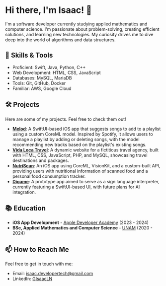 # Hi there, I'm Isaac! 👋 

I'm a software developer currently studying applied mathematics and computer science. I'm passionate about problem-solving, creating efficient solutions, and learning new technologies. My curiosity drives me to dive deep into the world of algorithms and data structures. 

## 🧰 Skills & Tools

- Proficient: Swift, Java, Python, C++
- Web Development: HTML, CSS, JavaScript
- Databases: MySQL, MariaDB
- Tools: Git, GitHub, Docker
- Familiar: AWS, Google Cloud

## 🛠️ Projects 

Here are some of my projects. Feel free to check them out!

- **[Melod](https://github.com/GIsaacLN/Melod)**: A SwiftUI-based iOS app that suggests songs to add to a playlist using a custom CoreML model. Inspired by Spotify, it allows users to manage a playlist by adding or deleting songs, with the model recommending new tracks based on the playlist's existing songs.
- **[Vida Loca Travel](https://gisaacln.github.io/VidaLocaTravel/)**: A dynamic website for a fictitious travel agency, built with HTML, CSS, JavaScript, PHP, and MySQL, showcasing travel destinations and packages.
- **[NutriScan](#)**: An iOS app using CoreML, VisionKit, and a custom-built API, providing users with nutritional information of scanned food and a personal food consumption tracker.
- **[Digame](#)**: A prototype app aimed to serve as a sign language interpreter, currently featuring a SwiftUI-based UI, with future plans for AI integration.

## 📚 Education

- **iOS App Development** - [Apple Developer Academy]([https://www.unam.mx/](https://www.developeracademy.unina.it/en/)) (2023 - 2024)
- **BSc, Applied Mathematics and Computer Science** - [UNAM](https://www.unam.mx/) (2020 - 2024)

## 📫 How to Reach Me

Feel free to get in touch with me:

- Email: [isaac.developertech@gmail.com](mailto:isaac.developertech@gmail.com)
- LinkedIn: [GIsaacLN](https://www.linkedin.com/in/gisaacln/)
